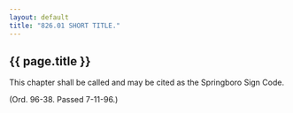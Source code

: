 ```yaml
---
layout: default 
title: "826.01 SHORT TITLE."
---
```


{{ page.title }}
----------------

This chapter shall be called and may be cited as the Springboro Sign
Code.

(Ord. 96-38. Passed 7-11-96.)
